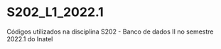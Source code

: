 # S202_L1_2022.1
Códigos utilizados na disciplina S202 - Banco de dados II no semestre 2022.1 do Inatel
